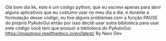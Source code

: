 Olá bom dia kk, este é um código python, que eu escrevi apenas para abrir alguns aplicativos que eu costumo usar no meu dia a dia, e durante a formulação desse código, eu tive alguns problemas com a função PAUSE do próprio PyAutoGui então por isso decidi usar outra biblioteca
para usar este código você tem que possuir a biblioteca do PyAutoGui: https://pyautogui.readthedocs.io/en/latest/
By Nero Dev